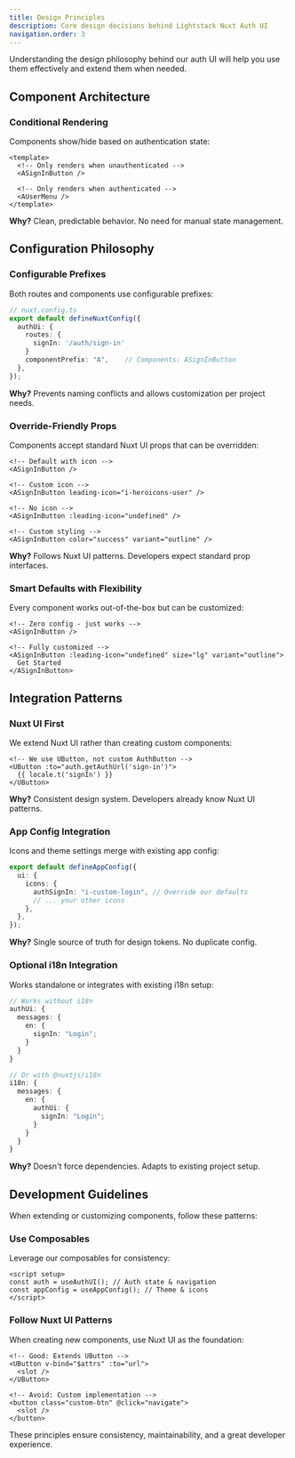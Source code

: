 ```yaml
---
title: Design Principles
description: Core design decisions behind Lightstack Nuxt Auth UI
navigation.order: 3
---
```


Understanding the design philosophy behind our auth UI will help you use them effectively and extend them when needed.

## Component Architecture

### Conditional Rendering

Components show/hide based on authentication state:

```vue
<template>
  <!-- Only renders when unauthenticated -->
  <ASignInButton />

  <!-- Only renders when authenticated -->
  <AUserMenu />
</template>
```

**Why?** Clean, predictable behavior. No need for manual state management.

## Configuration Philosophy

### Configurable Prefixes

Both routes and components use configurable prefixes:

```typescript
// nuxt.config.ts
export default defineNuxtConfig({
  authUi: {
    routes: {
      signIn: '/auth/sign-in'
    }
    componentPrefix: "A",    // Components: ASignInButton
  },
});
```

**Why?** Prevents naming conflicts and allows customization per project needs.

### Override-Friendly Props

Components accept standard Nuxt UI props that can be overridden:

```vue
<!-- Default with icon -->
<ASignInButton />

<!-- Custom icon -->
<ASignInButton leading-icon="i-heroicons-user" />

<!-- No icon -->
<ASignInButton :leading-icon="undefined" />

<!-- Custom styling -->
<ASignInButton color="success" variant="outline" />
```

**Why?** Follows Nuxt UI patterns. Developers expect standard prop interfaces.

### Smart Defaults with Flexibility

Every component works out-of-the-box but can be customized:

```vue
<!-- Zero config - just works -->
<ASignInButton />

<!-- Fully customized -->
<ASignInButton :leading-icon="undefined" size="lg" variant="outline">
  Get Started
</ASignInButton>
```

## Integration Patterns

### Nuxt UI First

We extend Nuxt UI rather than creating custom components:

```vue
<!-- We use UButton, not custom AuthButton -->
<UButton :to="auth.getAuthUrl('sign-in')">
  {{ locale.t('signIn') }}
</UButton>
```

**Why?** Consistent design system. Developers already know Nuxt UI patterns.

### App Config Integration

Icons and theme settings merge with existing app config:

```typescript [app.config.ts]
export default defineAppConfig({
  ui: {
    icons: {
      authSignIn: "i-custom-login", // Override our defaults
      // ... your other icons
    },
  },
});
```

**Why?** Single source of truth for design tokens. No duplicate config.

### Optional i18n Integration

Works standalone or integrates with existing i18n setup:

```typescript [nuxt.config.ts]
// Works without i18n
authUi: {
  messages: {
    en: {
      signIn: "Login";
    }
  }
}

// Or with @nuxtjs/i18n
i18n: {
  messages: {
    en: {
      authUi: {
        signIn: "Login";
      }
    }
  }
}
```

**Why?** Doesn't force dependencies. Adapts to existing project setup.

## Development Guidelines

When extending or customizing components, follow these patterns:

### Use Composables

Leverage our composables for consistency:

```vue
<script setup>
const auth = useAuthUI(); // Auth state & navigation
const appConfig = useAppConfig(); // Theme & icons
</script>
```

### Follow Nuxt UI Patterns

When creating new components, use Nuxt UI as the foundation:

```vue
<!-- Good: Extends UButton -->
<UButton v-bind="$attrs" :to="url">
  <slot />
</UButton>

<!-- Avoid: Custom implementation -->
<button class="custom-btn" @click="navigate">
  <slot />
</button>
```

These principles ensure consistency, maintainability, and a great developer experience.
